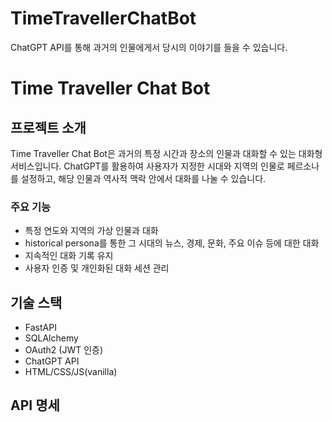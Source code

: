 # TimeTravellerChatBot
ChatGPT API를 통해 과거의 인물에게서 당시의 이야기를 들을 수 있습니다.

# Time Traveller Chat Bot

## 프로젝트 소개
Time Traveller Chat Bot은 과거의 특정 시간과 장소의 인물과 대화할 수 있는 대화형 서비스입니다.
ChatGPT를 활용하여 사용자가 지정한 시대와 지역의 인물로 페르소나를 설정하고, 해당 인물과 역사적 맥락 안에서 대화를 나눌 수 있습니다.

### 주요 기능
- 특정 연도와 지역의 가상 인물과 대화
- historical persona를 통한 그 시대의 뉴스, 경제, 문화, 주요 이슈 등에 대한 대화
- 지속적인 대화 기록 유지
- 사용자 인증 및 개인화된 대화 세션 관리

## 기술 스택
- FastAPI
- SQLAlchemy
- OAuth2 (JWT 인증)
- ChatGPT API
- HTML/CSS/JS(vanilla)

## API 명세

